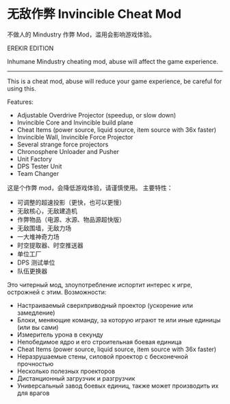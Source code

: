 # 无敌作弊 Invincible Cheat Mod
不做人的 Mindustry 作弊 Mod，滥用会影响游戏体验。

EREKIR EDITION

Inhumane Mindustry cheating mod, abuse will affect the game experience.

<hr />

This is a cheat mod, abuse will reduce your game experience, be careful for using this.

Features:
- Adjustable Overdrive Projector (speedup, or slow down)
- Invincible Core and Invincible build plane
- Cheat Items (power source, liquid source, item source with 36x faster)
- Invincible Wall, Invincible Force Projector
- Several strange force projectors
- Chronosphere Unloader and Pusher
- Unit Factory
- DPS Tester Unit
- Team Changer

这是个作弊 mod，会降低游戏体验，请谨慎使用。
主要特性：
- 可调整的超速投影（更快，也可以更慢）
- 无敌核心，无敌建造机
- 作弊物品（电源、水源、物品源超快版）
- 无敌围墙，无敌力场
- 一大堆神奇力场
- 时空提取器、时空推送器
- 单位工厂
- DPS 测试单位
- 队伍更换器

Это читерный мод, злоупотребление испортит интерес к игре, острожней с этим.
Возможности:
- Настраиваемый сверхприводный проектор (ускорение или замедление)
- Блоки, меняющие команду, за которую играют те или иные единицы (или вы сами)
- Измеритель урона в секунду
- Непобедимое ядро и его строительная боевая единица
- Cheat Items (power source, liquid source, item source with 36x faster)
- Неразрушаемые стены, силовой проектор с бесконечной прочностью
- Несколько полезных проекторов
- Дистанционный загрузчик и разгрузчик
- Универсальный завод боевых единиц, также может производить их для врагов
